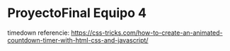 # ProyectoFinal Equipo 4

timedown referencie:
https://css-tricks.com/how-to-create-an-animated-countdown-timer-with-html-css-and-javascript/